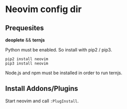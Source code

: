# Neovim config dir


## Prequesites

**deoplete** && **ternjs**  

Python must be enabled. So install with pip2 / pip3.  

`pip2 install neovim`  
`pip3 install neovim`  

Node.js and npm must be installed in order to run ternjs.  

## Install Addons/Plugins

Start neovim and call `:PlugInstall`.  

